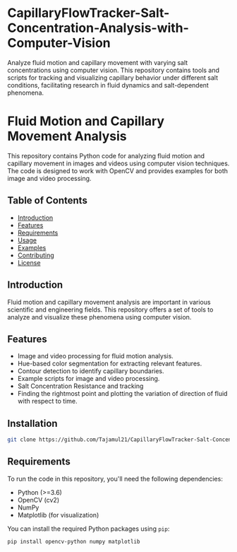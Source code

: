 # CapillaryFlowTracker-Salt-Concentration-Analysis-with-Computer-Vision
Analyze fluid motion and capillary movement with varying salt concentrations using computer vision. This repository contains tools and scripts for tracking and visualizing capillary behavior under different salt conditions, facilitating research in fluid dynamics and salt-dependent phenomena.


# Fluid Motion and Capillary Movement Analysis

This repository contains Python code for analyzing fluid motion and capillary movement in images and videos using computer vision techniques. The code is designed to work with OpenCV and provides examples for both image and video processing.

## Table of Contents
- [Introduction](#introduction)
- [Features](#features)
- [Requirements](#requirements)
- [Usage](#usage)
- [Examples](#examples)
- [Contributing](#contributing)
- [License](#license)

## Introduction

Fluid motion and capillary movement analysis are important in various scientific and engineering fields. This repository offers a set of tools to analyze and visualize these phenomena using computer vision.

## Features

- Image and video processing for fluid motion analysis.
- Hue-based color segmentation for extracting relevant features.
- Contour detection to identify capillary boundaries.
- Example scripts for image and video processing.
- Salt Concentration Resistance and tracking
- Finding the rightmost point and plotting the variation of direction of fluid with respect to time.


## Installation
```bash
git clone https://github.com/Tajamul21/CapillaryFlowTracker-Salt-Concentration-Analysis-with-Computer-Vision.git
```

## Requirements

To run the code in this repository, you'll need the following dependencies:

- Python (>=3.6)
- OpenCV (cv2)
- NumPy
- Matplotlib (for visualization)

You can install the required Python packages using `pip`:

```bash
pip install opencv-python numpy matplotlib
```







